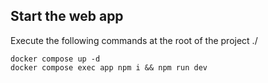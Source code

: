 ## Start the web app

Execute the following commands at the root of the project ./

    docker compose up -d
    docker compose exec app npm i && npm run dev

